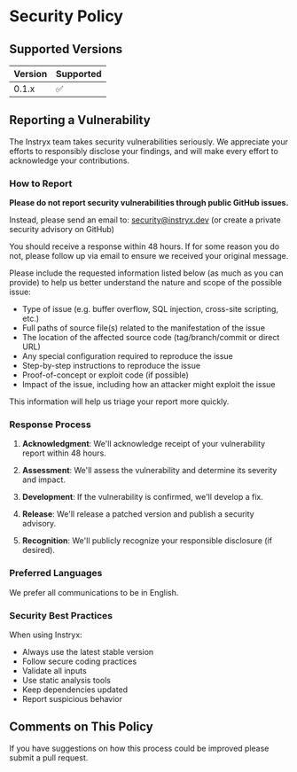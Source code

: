# Security Policy

## Supported Versions

| Version | Supported          |
| ------- | ------------------ |
| 0.1.x   | :white_check_mark: |

## Reporting a Vulnerability

The Instryx team takes security vulnerabilities seriously. We appreciate your efforts to responsibly disclose your findings, and will make every effort to acknowledge your contributions.

### How to Report

**Please do not report security vulnerabilities through public GitHub issues.**

Instead, please send an email to: security@instryx.dev (or create a private security advisory on GitHub)

You should receive a response within 48 hours. If for some reason you do not, please follow up via email to ensure we received your original message.

Please include the requested information listed below (as much as you can provide) to help us better understand the nature and scope of the possible issue:

- Type of issue (e.g. buffer overflow, SQL injection, cross-site scripting, etc.)
- Full paths of source file(s) related to the manifestation of the issue
- The location of the affected source code (tag/branch/commit or direct URL)
- Any special configuration required to reproduce the issue
- Step-by-step instructions to reproduce the issue
- Proof-of-concept or exploit code (if possible)
- Impact of the issue, including how an attacker might exploit the issue

This information will help us triage your report more quickly.

### Response Process

1. **Acknowledgment**: We'll acknowledge receipt of your vulnerability report within 48 hours.

2. **Assessment**: We'll assess the vulnerability and determine its severity and impact.

3. **Development**: If the vulnerability is confirmed, we'll develop a fix.

4. **Release**: We'll release a patched version and publish a security advisory.

5. **Recognition**: We'll publicly recognize your responsible disclosure (if desired).

### Preferred Languages

We prefer all communications to be in English.

### Security Best Practices

When using Instryx:

- Always use the latest stable version
- Follow secure coding practices
- Validate all inputs
- Use static analysis tools
- Keep dependencies updated
- Report suspicious behavior

## Comments on This Policy

If you have suggestions on how this process could be improved please submit a pull request.